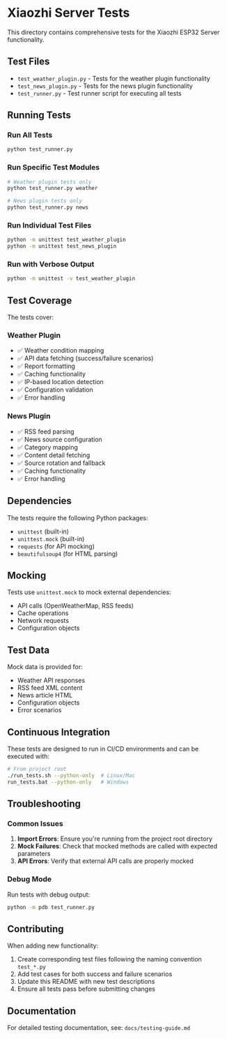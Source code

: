 # Xiaozhi Server Tests

This directory contains comprehensive tests for the Xiaozhi ESP32 Server functionality.

## Test Files

- `test_weather_plugin.py` - Tests for the weather plugin functionality
- `test_news_plugin.py` - Tests for the news plugin functionality  
- `test_runner.py` - Test runner script for executing all tests

## Running Tests

### Run All Tests
```bash
python test_runner.py
```

### Run Specific Test Modules
```bash
# Weather plugin tests only
python test_runner.py weather

# News plugin tests only
python test_runner.py news
```

### Run Individual Test Files
```bash
python -m unittest test_weather_plugin
python -m unittest test_news_plugin
```

### Run with Verbose Output
```bash
python -m unittest -v test_weather_plugin
```

## Test Coverage

The tests cover:

### Weather Plugin
- ✅ Weather condition mapping
- ✅ API data fetching (success/failure scenarios)
- ✅ Report formatting
- ✅ Caching functionality
- ✅ IP-based location detection
- ✅ Configuration validation
- ✅ Error handling

### News Plugin
- ✅ RSS feed parsing
- ✅ News source configuration
- ✅ Category mapping
- ✅ Content detail fetching
- ✅ Source rotation and fallback
- ✅ Caching functionality
- ✅ Error handling

## Dependencies

The tests require the following Python packages:
- `unittest` (built-in)
- `unittest.mock` (built-in)
- `requests` (for API mocking)
- `beautifulsoup4` (for HTML parsing)

## Mocking

Tests use `unittest.mock` to mock external dependencies:
- API calls (OpenWeatherMap, RSS feeds)
- Cache operations
- Network requests
- Configuration objects

## Test Data

Mock data is provided for:
- Weather API responses
- RSS feed XML content
- News article HTML
- Configuration objects
- Error scenarios

## Continuous Integration

These tests are designed to run in CI/CD environments and can be executed with:
```bash
# From project root
./run_tests.sh --python-only  # Linux/Mac
run_tests.bat --python-only   # Windows
```

## Troubleshooting

### Common Issues

1. **Import Errors**: Ensure you're running from the project root directory
2. **Mock Failures**: Check that mocked methods are called with expected parameters
3. **API Errors**: Verify that external API calls are properly mocked

### Debug Mode

Run tests with debug output:
```bash
python -m pdb test_runner.py
```

## Contributing

When adding new functionality:

1. Create corresponding test files following the naming convention `test_*.py`
2. Add test cases for both success and failure scenarios
3. Update this README with new test descriptions
4. Ensure all tests pass before submitting changes

## Documentation

For detailed testing documentation, see: `docs/testing-guide.md`
